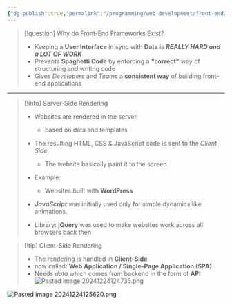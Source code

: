 ```yaml
---
{"dg-publish":true,"permalink":"/programming/web-development/front-end/react-js/001-react-fundamentals/001-intro-and-theories/001-frameworks-why/","tags":["programming","ReactJS","javascript"]}
---
```



> [!question] Why do Front-End Frameworks Exist?
>  - Keeping a __User Interface__ in sync with __Data__ is ___REALLY HARD and a LOT OF WORK___
>  - Prevents __Spaghetti Code__ by enforcing a __"correct"__ way of structuring and writing code
>  - Gives _Developers_ and _Teams_ a __consistent way__ of building front-end applications


---

> [!info] Server-Side Rendering
> - Websites are rendered in the server
> 	- based on data and templates
> - The resulting HTML, CSS & JavaScript code is sent to the _Client Side_
> 	- The website basically paint it to the screen
> - Example:
> 	- Websites built with __WordPress__
> 
> - ___JavaScript___ was initially used only for simple dynamics like animations.
> - Library: __jQuery__ was used to make websites work across all browsers back then

> [!tip] Client-Side Rendering
> - The rendering is handled in __Client-Side__ 
> - now called: __Web Application / Single-Page Application (SPA)__
> - Needs _data_ which comes from backend in the form of  __API__
> ![Pasted image 20241224124735.png](/img/user/Misc/attachments/Pasted%20image%2020241224124735.png)

![Pasted image 20241224125620.png](/img/user/Misc/attachments/Pasted%20image%2020241224125620.png)
